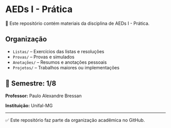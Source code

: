 # AEDs I - Prática

📘 Este repositório contém materiais da disciplina de AEDs I - Prática.

## Organização

- `Listas/` – Exercícios das listas e resoluções  
- `Provas/` – Provas e simulados  
- `Anotações/` – Resumos e anotações pessoais  
- `Projetos/` – Trabalhos maiores ou implementações

## 📅 Semestre: 1/8
**Professor:** Paulo Alexandre Bressan

**Instituição:** Unifal-MG

---

✅ Este repositório faz parte da organização acadêmica no GitHub.
